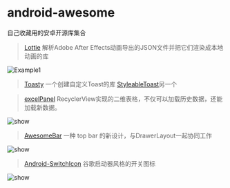 # android-awesome
自己收藏用的安卓开源库集合

> [Lottie](https://github.com/airbnb/lottie-android) 解析Adobe After Effects动画导出的JSON文件并把它们渲染成本地动画的库

![Example1](https://raw.githubusercontent.com/airbnb/lottie-android/master/gifs/Example1.gif)

> [Toasty](https://github.com/GrenderG/Toasty) 一个创建自定义Toast的库 [StyleableToast](https://github.com/Muddz/StyleableToast)另一个
  
  
> [excelPanel](https://github.com/zhouchaoyuan/excelPanel) RecyclerView实现的二维表格，不仅可以加载历史数据，还能加载新数据。

![show](https://raw.githubusercontent.com/zhouchaoyuan/excelPanel/master/app/src/main/assets/roomFormDemo.gif)

> [AwesomeBar](https://github.com/florent37/AwesomeBar) 一种 top bar 的新设计，与DrawerLayout一起协同工作

![show](https://raw.githubusercontent.com/florent37/AwesomeBar/master/media/awesomebar.gif)

> [Android-SwitchIcon](https://github.com/zagum/Android-SwitchIcon) 谷歌启动器风格的开关图标

![show](https://github.com/zagum/Android-SwitchIcon/raw/master/art/sample.gif)